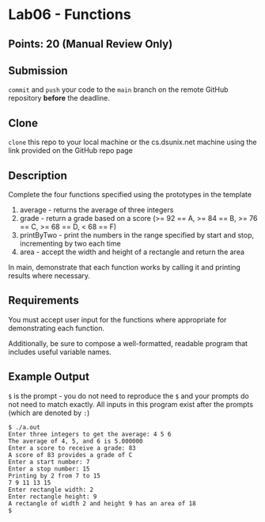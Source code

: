 # Lab06 - Functions

## Points: 20 (Manual Review Only)

## Submission
`commit` and `push` your code to the `main` branch on the remote GitHub repository **before** the deadline.

## Clone
`clone` this repo to your local machine or the cs.dsunix.net machine using the link provided on the GitHub repo page

## Description
Complete the four functions specified using the prototypes in the template

1. average - returns the average of three integers
2. grade - return a grade based on a score (>= 92 == A, >= 84 == B, >= 76 == C, >= 68 == D, < 68 == F)
3. printByTwo - print the numbers in the range specified by start and stop, incrementing by two each time
4. area - accept the width and height of a rectangle and return the area

In main, demonstrate that each function works by calling it and printing results where necessary.

## Requirements
You must accept user input for the functions where appropriate for demonstrating each function.

Additionally, be sure to compose a well-formatted, readable program that includes useful variable names.

## Example Output
`$` is the prompt - you do not need to reproduce the `$` and your prompts do not need to match exactly. All inputs in this program exist after the prompts (which are denoted by `:`) 

```
$ ./a.out
Enter three integers to get the average: 4 5 6
The average of 4, 5, and 6 is 5.000000
Enter a score to receive a grade: 83
A score of 83 provides a grade of C
Enter a start number: 7
Enter a stop number: 15
Printing by 2 from 7 to 15
7 9 11 13 15
Enter rectangle width: 2
Enter rectangle height: 9
A rectangle of width 2 and height 9 has an area of 18
$
```
